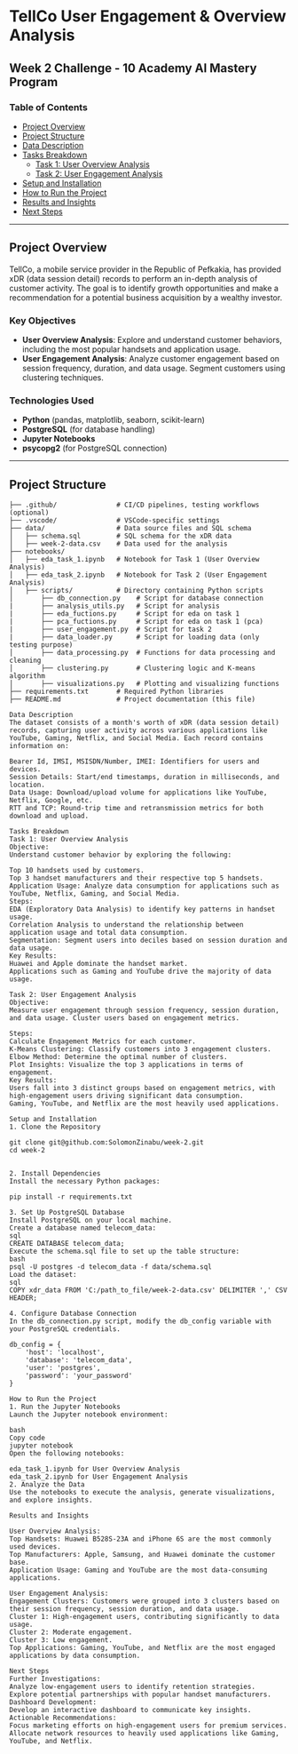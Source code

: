 # TellCo User Engagement & Overview Analysis
## Week 2 Challenge - 10 Academy AI Mastery Program

### Table of Contents
- [Project Overview](#project-overview)
- [Project Structure](#project-structure)
- [Data Description](#data-description)
- [Tasks Breakdown](#tasks-breakdown)
  - [Task 1: User Overview Analysis](#task-1-user-overview-analysis)
  - [Task 2: User Engagement Analysis](#task-2-user-engagement-analysis)
- [Setup and Installation](#setup-and-installation)
- [How to Run the Project](#how-to-run-the-project)
- [Results and Insights](#results-and-insights)
- [Next Steps](#next-steps)

---

## Project Overview
TellCo, a mobile service provider in the Republic of Pefkakia, has provided xDR (data session detail) records to perform an in-depth analysis of customer activity. The goal is to identify growth opportunities and make a recommendation for a potential business acquisition by a wealthy investor.

### Key Objectives
- **User Overview Analysis**: Explore and understand customer behaviors, including the most popular handsets and application usage.
- **User Engagement Analysis**: Analyze customer engagement based on session frequency, duration, and data usage. Segment customers using clustering techniques.

### Technologies Used
- **Python** (pandas, matplotlib, seaborn, scikit-learn)
- **PostgreSQL** (for database handling)
- **Jupyter Notebooks**
- **psycopg2** (for PostgreSQL connection)

---

## Project Structure
```plaintext
├── .github/               # CI/CD pipelines, testing workflows (optional)
├── .vscode/               # VSCode-specific settings
├── data/                  # Data source files and SQL schema
│   ├── schema.sql         # SQL schema for the xDR data
│   ├── week-2-data.csv    # Data used for the analysis
├── notebooks/
│   ├── eda_task_1.ipynb   # Notebook for Task 1 (User Overview Analysis)
│   ├── eda_task_2.ipynb   # Notebook for Task 2 (User Engagement Analysis)
│   ├── scripts/           # Directory containing Python scripts
│       ├── db_connection.py    # Script for database connection
|       ├── analysis_utils.py   # Script for analysis
|       ├── eda_fuctions.py     # Script for eda on task 1
|       ├── pca_fuctions.py     # Script for eda on task 1 (pca)
|       ├── user_engagement.py  # Script for task 2
|       ├── data_loader.py      # Script for loading data (only testing purpose)
│       ├── data_processing.py  # Functions for data processing and cleaning
│       ├── clustering.py       # Clustering logic and K-means algorithm
│       ├── visualizations.py   # Plotting and visualizing functions
├── requirements.txt       # Required Python libraries
├── README.md              # Project documentation (this file)

Data Description
The dataset consists of a month's worth of xDR (data session detail) records, capturing user activity across various applications like YouTube, Gaming, Netflix, and Social Media. Each record contains information on:

Bearer Id, IMSI, MSISDN/Number, IMEI: Identifiers for users and devices.
Session Details: Start/end timestamps, duration in milliseconds, and location.
Data Usage: Download/upload volume for applications like YouTube, Netflix, Google, etc.
RTT and TCP: Round-trip time and retransmission metrics for both download and upload.

Tasks Breakdown
Task 1: User Overview Analysis
Objective:
Understand customer behavior by exploring the following:

Top 10 handsets used by customers.
Top 3 handset manufacturers and their respective top 5 handsets.
Application Usage: Analyze data consumption for applications such as YouTube, Netflix, Gaming, and Social Media.
Steps:
EDA (Exploratory Data Analysis) to identify key patterns in handset usage.
Correlation Analysis to understand the relationship between application usage and total data consumption.
Segmentation: Segment users into deciles based on session duration and data usage.
Key Results:
Huawei and Apple dominate the handset market.
Applications such as Gaming and YouTube drive the majority of data usage.

Task 2: User Engagement Analysis
Objective:
Measure user engagement through session frequency, session duration, and data usage. Cluster users based on engagement metrics.

Steps:
Calculate Engagement Metrics for each customer.
K-Means Clustering: Classify customers into 3 engagement clusters.
Elbow Method: Determine the optimal number of clusters.
Plot Insights: Visualize the top 3 applications in terms of engagement.
Key Results:
Users fall into 3 distinct groups based on engagement metrics, with high-engagement users driving significant data consumption.
Gaming, YouTube, and Netflix are the most heavily used applications.

Setup and Installation
1. Clone the Repository

git clone git@github.com:SolomonZinabu/week-2.git
cd week-2


2. Install Dependencies
Install the necessary Python packages:

pip install -r requirements.txt

3. Set Up PostgreSQL Database
Install PostgreSQL on your local machine.
Create a database named telecom_data:
sql
CREATE DATABASE telecom_data;
Execute the schema.sql file to set up the table structure:
bash
psql -U postgres -d telecom_data -f data/schema.sql
Load the dataset:
sql
COPY xdr_data FROM 'C:/path_to_file/week-2-data.csv' DELIMITER ',' CSV HEADER;

4. Configure Database Connection
In the db_connection.py script, modify the db_config variable with your PostgreSQL credentials.

db_config = {
    'host': 'localhost',
    'database': 'telecom_data',
    'user': 'postgres',
    'password': 'your_password'
}

How to Run the Project
1. Run the Jupyter Notebooks
Launch the Jupyter notebook environment:

bash
Copy code
jupyter notebook
Open the following notebooks:

eda_task_1.ipynb for User Overview Analysis
eda_task_2.ipynb for User Engagement Analysis
2. Analyze the Data
Use the notebooks to execute the analysis, generate visualizations, and explore insights.

Results and Insights

User Overview Analysis:
Top Handsets: Huawei B528S-23A and iPhone 6S are the most commonly used devices.
Top Manufacturers: Apple, Samsung, and Huawei dominate the customer base.
Application Usage: Gaming and YouTube are the most data-consuming applications.

User Engagement Analysis:
Engagement Clusters: Customers were grouped into 3 clusters based on their session frequency, session duration, and data usage.
Cluster 1: High-engagement users, contributing significantly to data usage.
Cluster 2: Moderate engagement.
Cluster 3: Low engagement.
Top Applications: Gaming, YouTube, and Netflix are the most engaged applications by data consumption.

Next Steps
Further Investigations:
Analyze low-engagement users to identify retention strategies.
Explore potential partnerships with popular handset manufacturers.
Dashboard Development:
Develop an interactive dashboard to communicate key insights.
Actionable Recommendations:
Focus marketing efforts on high-engagement users for premium services.
Allocate network resources to heavily used applications like Gaming, YouTube, and Netflix.